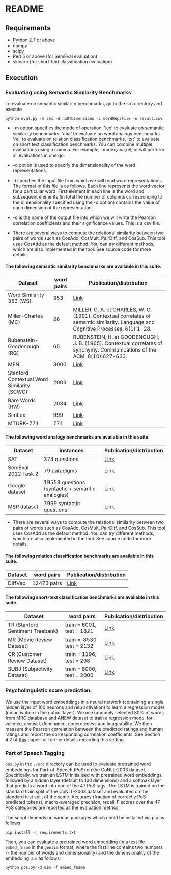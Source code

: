 # README #

## Requirements ##
- Python 2.7 or above
- numpy
- scipy
- Perl 5 or above (for SemEval evaluation)
- sklearn (for short-text classification evaluation)

## Execution ##

### Evaluating using Semantic Similarity Benchmarks ###

To evaluate on semantic similarity benchmarks, go to the src directory and execute
```
python eval.py -m lex -d noOfDimensions -i wordRepsFile -o result.csv
```

* -m option specifies the mode of operation.
    'lex' to evaluate on semantic similarity benchmarks.
    'ana' to evaluate on word analogy benchmarks.
    'rel' to evaluate on relation classification benchmarks.
    'txt' to evaluate on short text classification benchmarks.
    You can combine multiple evaluations using a comma. For example, -m=lex,ana,rel,txt will perform all evaluations in one go.

* -d option is used to specify the dimensionality of the word representations.

* -i specifies the input file from which we will read word representations. The format of this file is as follows.
Each line represents the word vector for a particular word. First element in each line is the word and subsequent elements
(in total the number of columns corresponding to the dimensionality specified using the -d option) contains the value of
each dimension of the representation.

* -o is the name of the output file into which we will write the Pearson correlation coefficients and their significance values.
This is a csv file.

* There are several ways to compute the relational similarity between two pairs of words such as CosAdd, CosMult, PairDiff, and CosSub. This tool uses CosAdd as the default method. You can try different methods, which are also implemented in the tool. See source code for more details. 

#### The following semantic similarity benchmarks are available in this suite. ####

| Dataset   | word pairs | Publication/distribution |
| --------  | ---------- | ------------------------ |
| Word Similarity 353 (WS) | 353 | [Link](http://www.cs.technion.ac.il/~gabr/resources/data/wordsim353/) |
| Miller-Charles (MC) | 28 | MILLER, G. A. et CHARLES, W. G. (1991). Contextual correlates of semantic similarity. Language and Cognitive Processes, 6(1):1-28. |
| Rubenstein-Goodenough (RG) | 65 | RUBENSTEIN, H. et GOODENOUGH, J. B. (1965). Contextual correlates of synonymy. Communications of the ACM, 8(10):627-633.|
| MEN | 3000 | [Link](http://clic.cimec.unitn.it/~elia.bruni/MEN) |
| Stanford Contextual Word Similarity (SCWC) | 2003 | [Link](http://nlp.stanford.edu/pubs/HuangACL12.pdf) |
|Rare Words (RW) | 2034 | [Link](http://nlp.stanford.edu/~lmthang/data/papers/conll13_morpho.pdf) |
| SimLex | 999 | [Link](http://www.cl.cam.ac.uk/~fh295/simlex.html) |
| MTURK-771 | 771 | [Link](http://www2.mta.ac.il/~gideon/mturk771.html) |


#### The following word analogy benchmarks are available in this suite. ####
| Dataset   | instances | Publication/distribution |
| --------  | ---------- | ------------------------ |
| SAT | 374 questions | [Link](https://aclweb.org/aclwiki/index.php?title=Similarity_(State_of_the_art)) |
| SemEval 2012 Task 2 | 79 paradigms | [Link](https://sites.google.com/site/semeval2012task2/)|
| Google dataset | 19558 questions (syntactic + semantic analogies)| [Link](https://papers.nips.cc/paper/5021-distributed-representations-of-words-and-phrases-and-their-compositionality.pdf)|
| MSR dataset | 7999 syntactic questions | [Link](http://www.marekrei.com/blog/linguistic-regularities-word-representations/)|

* There are several ways to compute the relational similarity between two pairs of words such as CosAdd, CosMult, PairDiff, and CosSub. This tool uses CosAdd as the default method. You can try different methods, which are also implemented in the tool. See source code for more details. 

#### The following relation classification benchmarks are available in this suite. ####
| Dataset   | word pairs | Publication/distribution |
| --------  | ---------- | ------------------------ |
| DiffVec | 12473 pairs | [Link](http://www.aclweb.org/anthology/P16-1158)|

#### The following short-text classification benchmarks are available in this suite. ####
| Dataset   | word pairs | Publication/distribution |
| --------  | ---------- | ------------------------ |
| TR (Stanford Sentiment Treebank) | train = 6001, test = 1821 | [Link](http://nlp.stanford.edu/sentiment/treebank.html)|
| MR (Movie Review Dataset) | train =, 8530 test = 2132 | [Link](https://www.cs.cornell.edu/people/pabo/movie-review-data/)|
| CR (Customer Review Dataset) | train = 1196, test = 298| [Link](https://www.cs.uic.edu/~liub/FBS/sentiment-analysis.html) |
| SUBJ (Subjectivity Dataset) | train = 8000, test = 2000| [Link](https://www.cs.cornell.edu/people/pabo/movie-review-data/)|

### Psycholinguistic score prediction. ###
We use the input word embeddings in a neural network (containing a single hidden layer of 100 neurons and relu activation) to learn a regression model (no activation in the output layer). We use randomly selected 80% of words from MRC database and ANEW dataset to train a regression model for valence, arousal, dominance, concreteness and imageability.  We then measure the Pearson correlation between the predicted ratings and human ratings and report the corresponding correlation coefficients.
See Section 4.2 of [this](https://arxiv.org/abs/1709.01186#) paper for further details regarding this setting.

### Part of Speech Tagging
`pos.py` in the `./src` directory can be used to evaluate pretrained word embeddings for Part-of-Speech (PoS) on the CoNLL-2003 dataset. Specifically, we train an LSTM initialised with pretrained word embeddings, followed by a hidden layer (default to 100 dimensions) and a softmax layer that predicts a word into one of the 47 PoS tags. The LSTM is trained on the standard train split of the CoNLL-2003 dataset and evaluated on the standard test split of the same. Accuracy (fraction of correctly PoS predicted tokens), macro-averaged precision, recall, F scores over the 47 PoS categories are reported as the evaluation metrics.

The script depends on various packages which could be installed via pip as follows
```
pip install -r requirements.txt
```
Then, you can evaluate a pretrained word embedding (in a text file `embed_fname` in the `gensim` format, where the first line contains two numbers -- the number of words and dimensionality) and the dimensionality of the embedding `dim` as follows:
```
python pos.py -d dim -f embed_fname
```





